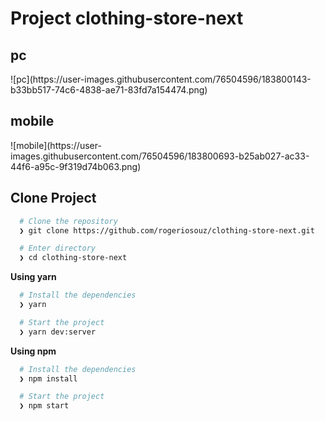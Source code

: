 <h1>Project clothing-store-next</h1>

<h2>pc</h2>
<div>
  ![pc](https://user-images.githubusercontent.com/76504596/183800143-b33bb517-74c6-4838-ae71-83fd7a154474.png)
</div>
<h2>mobile</h2>
<div>
  ![mobile](https://user-images.githubusercontent.com/76504596/183800693-b25ab027-ac33-44f6-a95c-9f319d74b063.png)
</div>
<h2>Clone Project</h2>

```bash
  # Clone the repository
  ❯ git clone https://github.com/rogeriosouz/clothing-store-next.git

  # Enter directory
  ❯ cd clothing-store-next
```

**Using yarn**

```bash
  # Install the dependencies
  ❯ yarn

  # Start the project
  ❯ yarn dev:server
```

**Using npm**

```bash
  # Install the dependencies
  ❯ npm install

  # Start the project
  ❯ npm start
```
